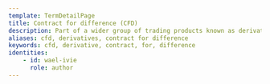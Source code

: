 ```yaml
---
template: TermDetailPage
title: Contract for difference (CFD)
description: Part of a wider group of trading products known as derivatives, they are a popular method of trading stocks, bonds, and commodities that allow you to speculate on the price.
aliases: cfd, derivatives, contract for difference
keywords: cfd, derivative, contract, for, difference
identities: 
    - id: wael-ivie
      role: author
---
```

##
